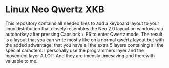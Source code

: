 # Linux Neo Qwertz XKB
This repository contains all needed files to add a keyboard layout to your linux distribution that closely resembles the Neo 2.0 layout on windows via autohotkey after pressing Capslock + F6 to enter Qwertz mode. The result is a layout that you can write mostly like on a normal qwertz layout but with the added adwantage, that you have all the extra 5 layers containing all the special caracters.
I personally use the programmers layer and the movement layer A LOT! And they are imensly timesaving and therewith valuable to me.
